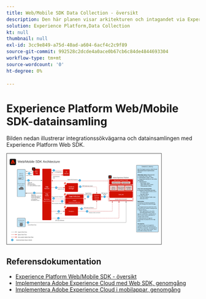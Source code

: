 ```yaml
---
title: Web/Mobile SDK Data Collection - översikt
description: Den här planen visar arkitekturen och intagandet via Experience Platform Web och Mobile SDK
solution: Experience Platform,Data Collection
kt: null
thumbnail: null
exl-id: 3cc9e849-a75d-40ad-a604-6acf4c2c9f89
source-git-commit: 992528c2dcde4a0ace0b67cb6c84de4844693304
workflow-type: tm+mt
source-wordcount: '0'
ht-degree: 0%

---
```


# Experience Platform Web/Mobile SDK-datainsamling

Bilden nedan illustrerar integrationssökvägarna och datainsamlingen med Experience Platform Web SDK.

<img src="assets/web_sdk_flow.png" alt="Referensarkitektur för implementering med Experience Platform Web och Mobile SDK" style="width:80%; border:1px solid #4a4a4a" />

## Referensdokumentation

* [Experience Platform Web/Mobile SDK - översikt](https://experienceleague.adobe.com/docs/experience-platform/edge/home.html?lang=en)
* [Implementera Adobe Experience Cloud med Web SDK, genomgång](https://experienceleague.adobe.com/docs/platform-learn/implement-web-sdk/overview.html)
* [Implementera Adobe Experience Cloud i mobilappar, genomgång](https://experienceleague.adobe.com/docs/platform-learn/implement-mobile-sdk/overview.html)